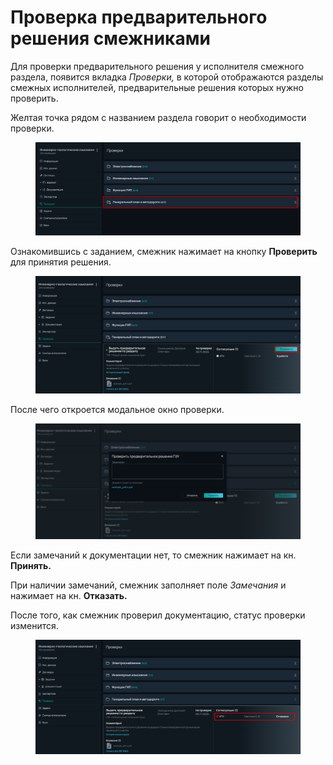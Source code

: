 # Проверка предварительного решения смежниками

Для проверки предварительного решения у исполнителя смежного раздела, появится вкладка _Проверки,_ в которой отображаются разделы смежных исполнителей, предварительные решения которых нужно проверить.

Желтая точка рядом с названием раздела говорит о необходимости проверки.

<figure><img src="../../.gitbook/assets/image (112).png" alt=""><figcaption></figcaption></figure>

Ознакомившись с заданием, смежник нажимает на кнопку **Проверить** для принятия решения.

<figure><img src="../../.gitbook/assets/image (113).png" alt=""><figcaption></figcaption></figure>

После чего откроется модальное окно проверки.

<figure><img src="../../.gitbook/assets/image (114).png" alt=""><figcaption></figcaption></figure>

Если замечаний к документации нет, то смежник нажимает на кн. **Принять.**

При наличии замечаний, смежник заполняет поле _Замечания_ и нажимает на кн. **Отказать.**

После того, как смежник проверил документацию, статус проверки изменится.

<figure><img src="../../.gitbook/assets/image (115).png" alt=""><figcaption></figcaption></figure>
